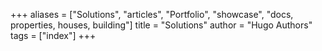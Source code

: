+++
aliases = ["Solutions", "articles", "Portfolio", "showcase", "docs, properties, houses, building"]
title = "Solutions"
author = "Hugo Authors"
tags = ["index"]
+++
